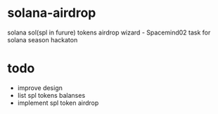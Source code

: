 # solana-airdrop
solana sol(spl in furure) tokens airdrop wizard - Spacemind02 task for solana season hackaton 
# todo

- improve design
- list spl tokens balanses
- implement spl token airdrop
